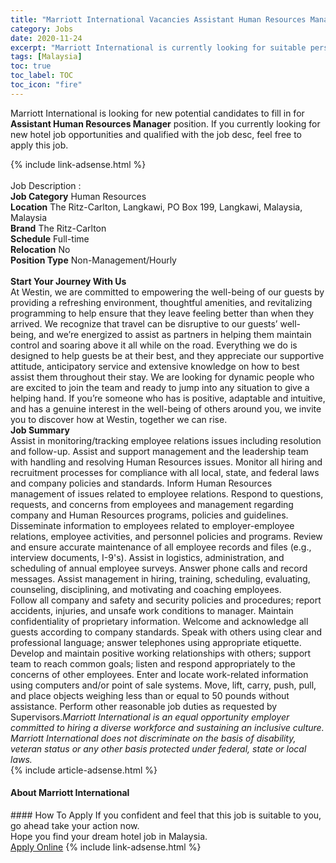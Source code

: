 ```yaml
---
title: "Marriott International Vacancies Assistant Human Resources Manager" 
category: Jobs 
date: 2020-11-24 
excerpt: "Marriott International is currently looking for suitable person to fill in the Assistant Human Resources Manager which positioned at Malaysia" 
tags: [Malaysia] 
toc: true 
toc_label: TOC 
toc_icon: "fire" 
--- 
```


<p>Marriott International is looking for new potential candidates to fill in for <b>Assistant Human Resources Manager</b> position. If you currently looking for new hotel job opportunities and qualified with the job desc, feel free to apply this job.
</p>{% include link-adsense.html %} 
<div><br>Job Description :<br><b>Job Category</b> Human Resources<br><b>Location</b> The Ritz-Carlton, Langkawi, PO Box 199, Langkawi, Malaysia, Malaysia<br><b>Brand</b> The Ritz-Carlton<br><b>Schedule</b> Full-time<br><b>Relocation</b> No<br><b>Position Type</b> Non-Management/Hourly<br><b><br>Start Your Journey With Us</b><br>At Westin, we are committed to empowering the well-being of our guests by providing a refreshing environment, thoughtful amenities, and revitalizing programming to help ensure that they leave feeling better than when they arrived. We recognize that travel can be disruptive to our guests&#8217; well-being, and we&#8217;re energized to assist as partners in helping them maintain control and soaring above it all while on the road. Everything we do is designed to help guests be at their best, and they appreciate our supportive attitude, anticipatory service and extensive knowledge on how to best assist them throughout their stay. We are looking for dynamic people who are excited to join the team and ready to jump into any situation to give a helping hand. If you&#8217;re someone who has is positive, adaptable and intuitive, and has a genuine interest in the well-being of others around you, we invite you to discover how at Westin, together we can rise.<br><b>Job Summary</b><br>Assist in monitoring/tracking employee relations issues including resolution and follow-up. Assist and support management and the leadership team with handling and resolving Human Resources issues. Monitor all hiring and recruitment processes for compliance with all local, state, and federal laws and company policies and standards. Inform Human Resources management of issues related to employee relations. Respond to questions, requests, and concerns from employees and management regarding company and Human Resources programs, policies and guidelines. Disseminate information to employees related to employer-employee relations, employee activities, and personnel policies and programs. Review and ensure accurate maintenance of all employee records and files (e.g., interview documents, I-9's). Assist in logistics, administration, and scheduling of annual employee surveys. Answer phone calls and record messages. Assist management in hiring, training, scheduling, evaluating, counseling, disciplining, and motivating and coaching employees.<br>Follow all company and safety and security policies and procedures; report accidents, injuries, and unsafe work conditions to manager. Maintain confidentiality of proprietary information. Welcome and acknowledge all guests according to company standards. Speak with others using clear and professional language; answer telephones using appropriate etiquette. Develop and maintain positive working relationships with others; support team to reach common goals; listen and respond appropriately to the concerns of other employees. Enter and locate work-related information using computers and/or point of sale systems. Move, lift, carry, push, pull, and place objects weighing less than or equal to 50 pounds without assistance. Perform other reasonable job duties as requested by Supervisors.<i>Marriott International is an equal opportunity employer committed to hiring a diverse workforce and sustaining an inclusive culture. Marriott International does not discriminate on the basis of disability, veteran status or any other basis protected under federal, state or local laws.</i><br></div> 
{% include article-adsense.html %} 
<div><div><div><div><div> <h4>About <span>Marriott International</span></h4></div></div></div></div></div> 
#### How To Apply 
If you confident and feel that this job is suitable to you, go ahead take your action now. <br/> 
Hope you find your dream hotel job in Malaysia. <br/> 
<a href="https://www.monster.com.my/seeker/job-apply?id=2055198&autoApply=true" class="btn btn--info" target="_blank" rel="nofollow noopenner">Apply Online</a> 
{% include link-adsense.html %} 
